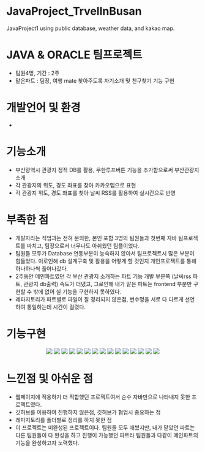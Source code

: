 # JavaProject_TrvelInBusan
JavaProject1 using public database, weather data, and kakao map.

# JAVA & ORACLE 팀프로젝트 
* 팀원4명, 기간 : 2주
* 맡은파트 : 팀장, 여행 mate 찾아주도록 자기소개 및  친구찾기 기능 구현

# 개발언어 및 환경
* 


# 기능소개
* 부산광역시 관광지 정적 DB를 활용, 무한루프버튼 기능을 추가함으로써 부산관광지 소개
* 각 관광지의 위도, 경도 좌표를 찾아 카카오맵으로 표현
* 각 관광지 위도, 경도 좌표를 찾아 날씨 RSS를 활용하여 실시간으로 반영

# 부족한 점
* 개발자라는 직업과는 전혀 문외한, 본인 포함 3명의 팀원들과 첫번째 자바 팀프로젝트를 마치고, 팀장으로서 너무나도 아쉬웠던 팀플이었다.
* 팀원들 모두가 Database 연동부분이 능숙하지 않아서 팀프로젝트시 많은 부분이 힘들었다. 이로인해 db 설계구축 및 활용을 어떻게 할 것인지 개인프로젝트를 통해 하나하나씩 풀어나갔다. 
* 2주동안 메인파트였던 각 부산 관광지 소개하는 파트 기능 개발 부분쪽 (날씨rss 파트, 관광지 db출력) 속도가 더뎠고, 
  그로인해 내가 맡은 파트는 frontend 부분만 구현할 수 밖에 없어 실 기능을 구현하지 못하였다. 
* 레파지토리가 파트별로 파일이 잘 정리되지 않은점, 변수명을 서로 다 다르게 선언하여 통일하는데 시간이 걸렸다. 

# 기능구현
<p align="center">
<img src="https://user-images.githubusercontent.com/73155839/109643851-20c5a000-7b98-11eb-8ae2-57c53fafe1c7.png">
<img src="https://user-images.githubusercontent.com/73155839/109643854-215e3680-7b98-11eb-90d3-a85280ce3c97.png">
<img src="https://user-images.githubusercontent.com/73155839/109643856-21f6cd00-7b98-11eb-9346-9262971a9ba9.png">
<img src="https://user-images.githubusercontent.com/73155839/109643844-1efbdc80-7b98-11eb-9a5b-05e44dd1b351.png">
<img src="https://user-images.githubusercontent.com/73155839/109643860-2327fa00-7b98-11eb-88de-ded57f97d5af.png">
<img src="https://user-images.githubusercontent.com/73155839/109643848-202d0980-7b98-11eb-815f-60cdbcfdfbcb.png">
<img src="https://user-images.githubusercontent.com/73155839/109643863-24592700-7b98-11eb-986b-17811a0c3f0a.png">
<img src="https://user-images.githubusercontent.com/73155839/109643850-202d0980-7b98-11eb-89d4-40e69fb928dc.png">
<img src="https://user-images.githubusercontent.com/73155839/109643864-24592700-7b98-11eb-9d2a-d72e5c325a16.png">
<img src="https://user-images.githubusercontent.com/73155839/109648302-ce877d80-7b9d-11eb-81b2-035247a0f076.png">
<img src="https://user-images.githubusercontent.com/73155839/109648305-cfb8aa80-7b9d-11eb-9170-d5720f06a237.png">
<img src="https://user-images.githubusercontent.com/73155839/109648309-d0514100-7b9d-11eb-8577-207e3071cd22.png">
<img src="https://user-images.githubusercontent.com/73155839/109648302-ce877d80-7b9d-11eb-81b2-035247a0f076.png">
<img src="https://user-images.githubusercontent.com/73155839/109648305-cfb8aa80-7b9d-11eb-9170-d5720f06a237.png">
<img src="https://user-images.githubusercontent.com/73155839/109648309-d0514100-7b9d-11eb-8577-207e3071cd22.png">
</p>


# 느낀점 및 아쉬운 점
* 웹페이지에 적용하기 더 적합했던 프로젝트여서 순수 자바만으로 나타내지 못한 프로젝트였다. 
* 깃허브를 이용하여 진행하지 않은점, 깃허브가 협업시 중요하는 점
* 레파지토리를 폴더별로 정리를 하지 못한 점
* 이 프로젝트는 미완성된 프로젝트이다. 
  팀원들 모두 애썼지만, 내가 맡았던 파트는 다른 팀원들이 다 완성을 하고 진행이 가능했던 파트라 팀원들과 다같이 메인파트의 기능을 완성하고자 노력했다. 
